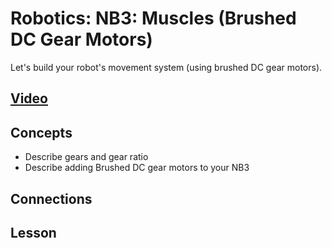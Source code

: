 # Robotics: NB3: Muscles (Brushed DC Gear Motors)
Let's build your robot's movement system (using brushed DC gear motors).

## [Video]()

## Concepts
- Describe gears and gear ratio
- Describe adding Brushed DC gear motors to your NB3

## Connections

## Lesson
